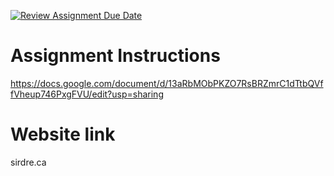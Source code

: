 [![Review Assignment Due Date](https://classroom.github.com/assets/deadline-readme-button-22041afd0340ce965d47ae6ef1cefeee28c7c493a6346c4f15d667ab976d596c.svg)](https://classroom.github.com/a/0-mtVZ9e)
# Assignment Instructions

https://docs.google.com/document/d/13aRbMObPKZO7RsBRZmrC1dTtbQVffVheup746PxgFVU/edit?usp=sharing


# Website link
sirdre.ca